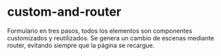 # custom-and-router
Formulario en tres pasos, todos los elementos son componentes customizados y reutilizados.
Se genera un cambio de escenas mediante router, evitando siempre que la página se recargue.
